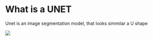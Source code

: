 # What is a UNET
Unet is an image segmentation model, that looks simmilar a U shape

![](https://lmb.informatik.uni-freiburg.de/people/ronneber/u-net/u-net-architecture.png)

